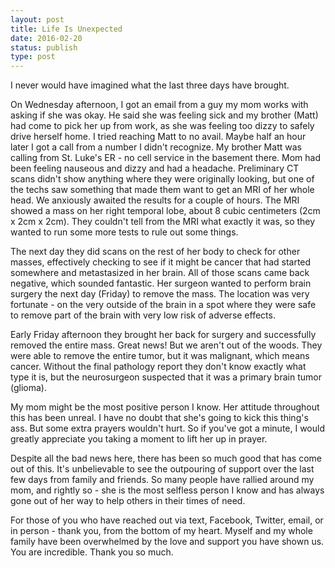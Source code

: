 ```yaml
---
layout: post
title: Life Is Unexpected
date: 2016-02-20
status: publish
type: post
---
```

I never would have imagined what the last three days have brought.

On Wednesday afternoon, I got an email from a guy my mom works with asking if she was okay. He said she was feeling sick and my brother (Matt) had come to pick her up from work, as she was feeling too dizzy to safely drive herself home. I tried reaching Matt to no avail. Maybe half an hour later I got a call from a number I didn't recognize. My brother Matt was calling from St. Luke's ER - no cell service in the basement there. Mom had been feeling nauseous and dizzy and had a headache. Preliminary CT scans didn't show anything where they were originally looking, but one of the techs saw something that made them want to get an MRI of her whole head. We anxiously awaited the results for a couple of hours. The MRI showed a mass on her right temporal lobe, about 8 cubic centimeters (2cm x 2cm x 2cm). They couldn't tell from the MRI what exactly it was, so they wanted to run some more tests to rule out some things.

The next day they did scans on the rest of her body to check for other masses, effectively checking to see if it might be cancer that had started somewhere and metastasized in her brain. All of those scans came back negative, which sounded fantastic. Her surgeon wanted to perform brain surgery the next day (Friday) to remove the mass. The location was very fortunate - on the very outside of the brain in a spot where they were safe to remove part of the brain with very low risk of adverse effects.

Early Friday afternoon they brought her back for surgery and successfully removed the entire mass. Great news! But we aren't out of the woods. They were able to remove the entire tumor, but it was malignant, which means cancer. Without the final pathology report they don't know exactly what type it is, but the neurosurgeon suspected that it was a primary brain tumor (glioma).


My mom might be the most positive person I know. Her attitude throughout this has been unreal. I have no doubt that she's going to kick this thing's ass. But some extra prayers wouldn't hurt. So if you've got a minute, I would greatly appreciate you taking a moment to lift her up in prayer.

Despite all the bad news here, there has been so much good that has come out of this. It's unbelievable to see the outpouring of support over the last few days from family and friends. So many people have rallied around my mom, and rightly so - she is the most selfless person I know and has always gone out of her way to help others in their times of need.

For those of you who have reached out via text, Facebook, Twitter, email, or in person - thank you, from the bottom of my heart. Myself and my whole family have been overwhelmed by the love and support you have shown us. You are incredible. Thank you so much.

